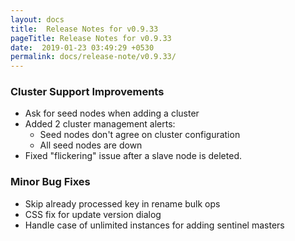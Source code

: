 ```yaml
---
layout: docs
title:  Release Notes for v0.9.33
pageTitle: Release Notes for v0.9.33
date:  2019-01-23 03:49:29 +0530
permalink: docs/release-note/v0.9.33/
---
```

### Cluster Support Improvements

- Ask for seed nodes when adding a cluster
- Added 2 cluster management alerts:
    - Seed nodes don't agree on cluster configuration
    - All seed nodes are down
- Fixed "flickering" issue after a slave node is deleted.

### Minor Bug Fixes

- Skip already processed key in rename bulk ops
- CSS fix for update version dialog
- Handle case of unlimited instances for adding sentinel masters

